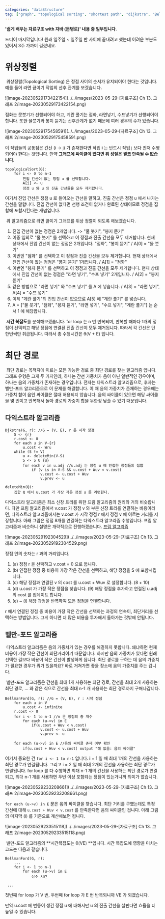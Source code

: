 ```yaml
---
categories: "dataStructure"
tag: ["graph", "topological sorting", "shortest path", "dijkstra", "Bellman-Ford"]
---
```


<div class="notice--danger">
    <b>'쉽게 배우는 자료구조 with 자바 (문병로)' 내용 중 일부입니다.</b>
</div>

드디어 마지막입니다! 원래 일주일 ~ 일주일 반 사이에 끝내려고 했는데 어려운 부분도 있어서 3주 가까이 걸렸네요.

# 위상정렬

​	위상정렬(Topological Sorting) 은 정점 사이의 순서가 유지되어야 한다는 것입니다. 예를 들어 라면 끓이기 작업의 선후 관계를 보겠습니다.

![image-20230529173422154](../../images/2023-05-29-[자료구조] Ch 13. 그래프 2/image-20230529173422154.png)

점화는 뭇붓기가 선행되어야 하고, 계란 풀기는 점화, 라면넣기, 수프넣기가 선행되어야 합니다. 또한 물붓기와 봉지 뜯기는 선후관계가 없기 때문에 여러 경우의 수가 있습니다.

![image-20230529175458591](../../images/2023-05-29-[자료구조] Ch 13. 그래프 2/image-20230529175458591.png)

이 작업들의 공통점은 간선 (i -> j) 가 존재한다면 작업 i 는 반드시 작업 j 보다 먼저 수행되어야 한다는 것입니다. 만약 **그래프에 싸이클이 있다면 위 성질은 결코 만족될 수 없습니다.** 

```
topologicalSort(G):
	for i <- 0 to n-1
		진입 간선이 없는 정점 u 를 선택합니다.
		A[i] <- u
		정점 u 와 u 의 진출 간선들을 모두 제거합니다.
```

여기서 진입 간선은 정점 u 로 들어오는 간선을 말하고, 진출 간선은 정점 u 에서 나가는 간선을 말합니다. 진입 간선이 없다면 선행 조건이 없거나 완료된 상태이므로 정점을 집합에 포함시킨다는 개념입니다.

​	위 알고리즘으로 라면 끓이기 그래프를 위상 정렬이 되도록 해보겠습니다.

1. 진입 간선이 없는 정점은 2개입니다. -> "물 붓기", "봉지 뜯기" 
2. 이중 임의로 "물 붓기" 를 선택하고 이 정점과 진출 간선을 모두 제거합니다. 현재 상태에서 진입 간선이 없는 정점은 2개입니다. "점화", "봉지 뜯기" / A[0] = "물 붓기"
3. 이번엔 "점화" 를 선택하고 이 정점과 진출 간선을 모두 제거합니다. 현재 상태에서 진입 간선이 없는 정점은 "봉지 뜯기" 1개입니다. / A[1] = "점화"
4. 이번엔 "봉지 뜯기" 를 선택하고 이 정점과 진출 간선을 모두 제거합니다. 현재 상태에서 진입 간선이 없는 정점은 "라면 넣기", "수프 넣기" 2개입니다. / A[2] = "봉지 뜯기"
5. 같은 방법으로 "라면 넣기" 와 "수프 넣기" 를 A 에 넣습니다. / A[3] = "라면 넣기", A[4] = "수프 넣기"
6. 이제 "계란 풀기"의 진입 간선이 없으므로 A[5] 에 "계란 풀기" 를 넣습니다.
7. A = ["물 붓기", "점화", "봉지 뜯기", "라면 넣기", "수프 넣기", "계란 풀기"] 는 순서 1 에 해당합니다.

​	**시간 복잡도**를 분석해보겠습니다. for loop 는 n 번 반복되며, 반복할 때마다 1개의 정점이 선택되고 해당 정점에 연결된 진출 간선이 모두 제거됩니다. 따라서 각 간선은 단 한번씩만 취급됩니다. 따라서 총 수행시간은 θ(V + E) 입니다. 



# 최단 경로

​	최단 경로는 목적지에 이르는 모든 가능한 경로 중 최단 경로를 찾는 알고리즘 입니다. 그래프 유형은 크게 두 가지인데, 하나는 간선 가중치가 음이 아닌 일반적인 경우이며, 하나는 음의 가중치가 존재하는 경우입니다. 전자는 다익스트라 알고리즘으로, 후자는 벨만-포드 알고리즘으로 이 문제를 해결합니다. 이 때 음의 가중치가 존재하는 경우에는 가중치 합이 음인 싸이클은 절대 허용되지 않습니다. 음의 싸이클이 있으면 해당 싸이클을 몇 번이고 반복해서 돌아 경로의 가중치 합을 무한정 낮출 수 있기 때문입니다.

## 다익스트라 알고리즘

```
Djkstra(G, r): //G = (V, E), r 은 시작 정점
	S <- {r}
    r.cost <- 0
    for each u in V-{r}
    	u.cost <- Wru
    while (S != V)
    	u <- deleteMin(V-S)
    	S <- S U {u}
    	for each v in u.adj //u.adj 는 정점 u 에 인접한 정점들의 집합
    		if (v is in V-S && u.cost + Wuv < v.cost)
    			v.cost <- u.cost + Wuv
    			v.prev <- u

deleteMin(Q):
	집합 Q 에서 u.cost 가 가장 작은 정점 u 를 리턴한다.
```

다익스트라 알고리즘은 최소 신장 트리를 위한 프림 알고리즘의 원리와 거의 비슷합니다. 다만 프림 알고리즘에서 v.cost 가 정점 v 와 부분 신장 트리를 연결하는 비용이라면, 다익스트라 알고리즘에서는 v.cost 가 시작 정점 r 에서 정점 v 에 이르는 거리를 저장합니다. 아래 그림은 정점 8개를 연결하는 다익스트라 알고리즘 수행입니다. 프림 알고리즘과 비슷하니 설명은 개략적으로 진행하겠습니다. [프림 알고리즘](https://hobeen-kim.github.io/datastructure/%EC%9E%90%EB%A3%8C%EA%B5%AC%EC%A1%B0-Ch-13.-%EA%B7%B8%EB%9E%98%ED%94%84/)

![image-20230529192304529](../../images/2023-05-29-[자료구조] Ch 13. 그래프 2/image-20230529192304529.png)

정점 안의 숫자는 r 과의 거리입니다. 

1. (a) 정점 r 을 선택하고 v.cost = 0 으로 둡니다.
2. (b) 인접한 정점 중 비용이 가장 작은 간선을 선택하고, 해당 정점을 S 에 포함시킵니다. 
3. (c) 해당 정점과 연결된 v 의 cost 를 u.cost + Wuv 로 설정합니다. (8 + 10)
4. (d) u.cost 가 가장 작은 정점을 찾습니다. (9) 해당 정점을 추가하고 연결된 u.adj 의 cost 를 업데이트 합니다.
5. (e) ~ (i) 해당 과정을 반복하여 모든 정점을 연결합니다.

r 에서 연결된 정점 중 비용이 가장 작은 간선을 선택하는 과정의 연속이, 최단거리를 선택하는 방법입니다. 그게 아니면 더 많은 비용을 투자해서 돌아가는 것밖에 안됩니다.


## 벨만-포드 알고리즘

​	다익스트라 알고리즘은 음의 가중치가 있는 경우를 해결하지 못합니다. 왜냐하면 현재 비용이 가장 작은 간선이 최단거리이기 때문입니다. 하지만 음의 가중치가 있다면 원래 선택한 길보다 비용이 작은 간선이 발생하게 됩니다. 최단 경로를 구하는 데 음의 가중치가 필요한 경우가 뭐가 있을까요? 바로 거쳐가면 좋을 장소에 음의 가중치를 주는 겁니다. 

​	벨만-포드 알고리즘은 간선을 최대 1개 사용하는 최단 경로, 간선을 최대 2개 사용하는 최단 경로, ... 와 같은 식으로 간선을 최대 n-1 개 사용하는 최단 경로까지 구해나갑니다.

```
BellmanFord(G, r): //G = (V, E), r : 시작 정점
	for each u in V
		u.cost <- infinite
    r.cost <- 0
    for i <- 1 to n-1 //n 은 정점의 총 개수
    	for each (u->v) in E
    		if(u.cost + Wuv < v.cost)
    			v.cost <- u.cost + Wuv
    			v.prev <- u
    
    for each (u->v) in E //음의 싸이클 존재 여부 확인
    	if(u.cost + Wuv < v.cost) output "해 없음: 음의 싸이클"
```

여기서 중요한 건 `for i <- 1 to n-1` 입니다. i = 1 일 때 최대 1개의 간선을 사용하는 최단 경로가 연결됩니다. 그리고 i = 2 일 때 최대 2개의 간선을 사용하는 최단 경로가 연결됩니다. for loop 를 다 수행하면 최대 n-1 개의 간선을 사용하는 최단 경로가 연결되고, 최대 n-1 개를 사용하면 두번 이상 포함되는 정점이 있는거니까 의미가 없습니다.

![image-20230529233208661](../../images/2023-05-29-[자료구조] Ch 13. 그래프 2/image-20230529233208661.png)

`for each (u->v) in E` 문은 음의 싸이클을 찾습니다. 최단 거리를 구했는데도 특정 간선에 대해 `u.cost + Wuv < v.cost` 를 만족한다면 음의 싸이클인 겁니다. 아래 그림의 마지막 (i) 를 기준으로 계산해보면 됩니다.

![image-20230529233515118](../../images/2023-05-29-[자료구조] Ch 13. 그래프 2/image-20230529233515118.png)

​	벨만-포드 알고리즘의 **시간복잡도는 θ(VE) **입니다. 시간 복잡도에 영향을 미치는 코드는 다음과 같습니다.

```
BellmanFord(G, r):
	...
    for i <- 1 to n-1 
    	for each (u->v) in E
    		상수 시간
    
 ...
```

첫번째 for loop 가 V 번, 두번째 for loop 가 E 번 반복되니까 VE 가 되겠습니다.

만약 u.cost 에 변동이 생긴 정점 u 에 대해서만 u 의 진출 간선을 살핀다면 효율을 더 높일 수 있습니다.